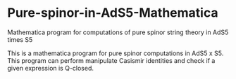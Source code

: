 # Pure-spinor-in-AdS5-Mathematica
Mathematica program for computations of pure spinor string theory in AdS5 times S5 

This is a mathematica program for pure spinor computations in AdS5 x S5.
This program can perform manipulate Casismir identities and check if a given expression is Q-closed.
